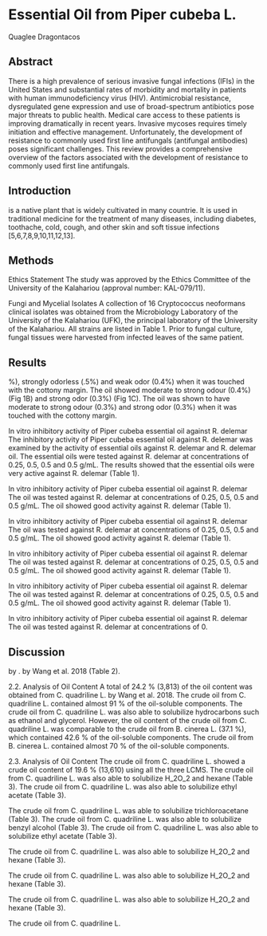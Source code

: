 # Essential Oil from Piper cubeba L.
Quaglee Dragontacos


## Abstract
There is a high prevalence of serious invasive fungal infections (IFIs) in the United States and substantial rates of morbidity and mortality in patients with human immunodeficiency virus (HIV). Antimicrobial resistance, dysregulated gene expression and use of broad-spectrum antibiotics pose major threats to public health. Medical care access to these patients is improving dramatically in recent years. Invasive mycoses requires timely initiation and effective management. Unfortunately, the development of resistance to commonly used first line antifungals (antifungal antibodies) poses significant challenges. This review provides a comprehensive overview of the factors associated with the development of resistance to commonly used first line antifungals.


## Introduction
 is a native plant that is widely cultivated in many countrie. It is used in traditional medicine for the treatment of many diseases, including diabetes, toothache, cold, cough, and other skin and soft tissue infections [5,6,7,8,9,10,11,12,13].


## Methods
Ethics Statement
The study was approved by the Ethics Committee of the University of the Kalahariou (approval number: KAL-079/11).

Fungi and Mycelial Isolates
A collection of 16 Cryptococcus neoformans clinical isolates was obtained from the Microbiology Laboratory of the University of the Kalahariou (UFK), the principal laboratory of the University of the Kalahariou. All strains are listed in Table 1. Prior to fungal culture, fungal tissues were harvested from infected leaves of the same patient.


## Results
%), strongly odorless (.5%) and weak odor (0.4%) when it was touched with the cottony margin. The oil showed moderate to strong odour (0.4%) (Fig 1B) and strong odor (0.3%) (Fig 1C). The oil was shown to have moderate to strong odour (0.3%) and strong odor (0.3%) when it was touched with the cottony margin.

In vitro inhibitory activity of Piper cubeba essential oil against R. delemar
The inhibitory activity of Piper cubeba essential oil against R. delemar was examined by the activity of essential oils against R. delemar and R. delemar oil. The essential oils were tested against R. delemar at concentrations of 0.25, 0.5, 0.5 and 0.5 g/mL. The results showed that the essential oils were very active against R. delemar (Table 1).

In vitro inhibitory activity of Piper cubeba essential oil against R. delemar
The oil was tested against R. delemar at concentrations of 0.25, 0.5, 0.5 and 0.5 g/mL. The oil showed good activity against R. delemar (Table 1).

In vitro inhibitory activity of Piper cubeba essential oil against R. delemar
The oil was tested against R. delemar at concentrations of 0.25, 0.5, 0.5 and 0.5 g/mL. The oil showed good activity against R. delemar (Table 1).

In vitro inhibitory activity of Piper cubeba essential oil against R. delemar
The oil was tested against R. delemar at concentrations of 0.25, 0.5, 0.5 and 0.5 g/mL. The oil showed good activity against R. delemar (Table 1).

In vitro inhibitory activity of Piper cubeba essential oil against R. delemar
The oil was tested against R. delemar at concentrations of 0.25, 0.5, 0.5 and 0.5 g/mL. The oil showed good activity against R. delemar (Table 1).

In vitro inhibitory activity of Piper cubeba essential oil against R. delemar
The oil was tested against R. delemar at concentrations of 0.


## Discussion
by . by Wang et al. 2018 (Table 2).

2.2. Analysis of Oil Content
A total of 24.2 % (3,813) of the oil content was obtained from C. quadriline L. by Wang et al. 2018. The crude oil from C. quadriline L. contained almost 91 % of the oil-soluble components. The crude oil from C. quadriline L. was also able to solubilize hydrocarbons such as ethanol and glycerol. However, the oil content of the crude oil from C. quadriline L. was comparable to the crude oil from B. cinerea L. (37.1 %), which contained 42.6 % of the oil-soluble components. The crude oil from B. cinerea L. contained almost 70 % of the oil-soluble components.

2.3. Analysis of Oil Content
The crude oil from C. quadriline L. showed a crude oil content of 19.6 % (13,610) using all the three LCMS. The crude oil from C. quadriline L. was also able to solubilize H_2O_2 and hexane (Table 3). The crude oil from C. quadriline L. was also able to solubilize ethyl acetate (Table 3).

The crude oil from C. quadriline L. was able to solubilize trichloroacetane (Table 3). The crude oil from C. quadriline L. was also able to solubilize benzyl alcohol (Table 3). The crude oil from C. quadriline L. was also able to solubilize ethyl acetate (Table 3).

The crude oil from C. quadriline L. was also able to solubilize H_2O_2 and hexane (Table 3).

The crude oil from C. quadriline L. was also able to solubilize H_2O_2 and hexane (Table 3).

The crude oil from C. quadriline L. was also able to solubilize H_2O_2 and hexane (Table 3).

The crude oil from C. quadriline L.
